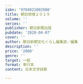 ```yaml
---
isbn: '9784021002908'
title: 朝日俳壇２０１９
volume: ''
series: ''
publisher: 朝日新聞出版
pubdate: '2020-04-07'
cover: ''
author: 朝日新聞文化くらし編集部／編集
description: ''
price: '2800'
genre: ''
target: 一般
format: 単行本
content: 日本文学詩歌

---
```

